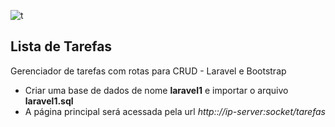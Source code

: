 ![t](https://user-images.githubusercontent.com/61060100/91679062-984d4080-eb1d-11ea-84fe-ce72de75de1c.png)

## Lista de Tarefas

Gerenciador de tarefas com rotas para CRUD - Laravel e Bootstrap
 
- Criar uma base de dados de nome <strong>laravel1</strong> e importar 
o arquivo <strong>laravel1.sql</strong>
- A página principal será acessada pela url *http:://ip-server:socket/tarefas*
